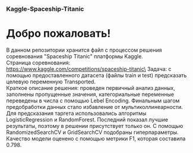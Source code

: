 ### Kaggle-Spaceship-Titanic
# Добро пожаловать! 
В данном репозитории хранится файл с процессом решения соревнования "Spaceship Titanic" платформы Kaggle.\
Страница соревнования: https://www.kaggle.com/competitions/spaceship-titanic\
Задача: с помощью предоставленного датасета (файлы train и test) предсказать целевую переменную Transported.\
Краткое описание решения: проведен первичный анализ данных, заполнены пропущенные значения, категориальные переменные переведены в числа с помощью Lebel Encoding. Финальным шагом предобработки данных стало избавление от мультиколлинеарности. Для предсказания таргета использовались алгоритмы LogisticRegression и RandomForest. Последний показал лучшие результаты, поэтому в решении присутствует только он. С помощью RandomizedSearchCV и GridSearchCV подобраны гиперпараметры. Качество модели оценено с помощью метрики F1, которая составила 0.798.
